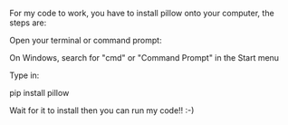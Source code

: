 For my code to work, you have to install pillow onto your computer, the steps are:

Open your terminal or command prompt:

  On Windows, search for "cmd" or "Command Prompt" in the Start menu
  
Type in:

  pip install pillow
  
Wait for it to install then you can run my code!! :-)
